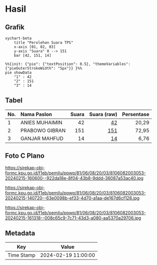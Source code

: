 # Hasil

## Grafik

```mermaid
xychart-beta
    title "Perolehan Suara TPS"
    x-axis [01, 02, 03]
    y-axis "Suara" 0 --> 151
    bar [42, 151, 14]
```

```mermaid
%%{init: {"pie": {"textPosition": 0.5}, "themeVariables": {"pieOuterStrokeWidth": "5px"}} }%%
pie showData
    "1" : 42
    "2" : 151
    "3" : 14
```

## Tabel

| No. | Nama Paslon    | Suara | Suara (raw) | Persentase |
|:--- |:-------------- | -----:| -----------:| ----------:|
| 1   | ANIES MUHAIMIN | 42    | [42][p-1]   | 20,29      |
| 2   | PRABOWO GIBRAN | 151   | [151][p-2]  | 72,95      |
| 3   | GANJAR MAHFUD  | 14    | [14][p-3]   | 6,76       |


[p-1]: https://github.com/gigit-pemilu/pemilu-2024-81-maluku/blob/main/pilpres/hitung-suara/sub/81-maluku/sub/06-seram-bagian-barat/sub/08-huamual/sub/2003-luhu/sub/053-tps/sub/paslon-1.txt
[p-2]: https://github.com/gigit-pemilu/pemilu-2024-81-maluku/blob/main/pilpres/hitung-suara/sub/81-maluku/sub/06-seram-bagian-barat/sub/08-huamual/sub/2003-luhu/sub/053-tps/sub/paslon-2.txt
[p-3]: https://github.com/gigit-pemilu/pemilu-2024-81-maluku/blob/main/pilpres/hitung-suara/sub/81-maluku/sub/06-seram-bagian-barat/sub/08-huamual/sub/2003-luhu/sub/053-tps/sub/paslon-3.txt

## Foto C Plano

https://sirekap-obj-formc.kpu.go.id/f1eb/pemilu/ppwp/81/06/08/20/03/8106082003053-20240215-160600--922da18e-8f04-43b8-9ddd-36087a53ac40.jpg

https://sirekap-obj-formc.kpu.go.id/f1eb/pemilu/ppwp/81/06/08/20/03/8106082003053-20240215-140720--63e0098b-ef33-4d70-a1aa-de167d6cf128.jpg

https://sirekap-obj-formc.kpu.go.id/f1eb/pemilu/ppwp/81/06/08/20/03/8106082003053-20240215-161318--008c65c9-7c71-43d3-a080-aa5370a29706.jpg


## Metadata

| Key        | Value               |
| ---------- | ------------------- |
| Time Stamp | 2024-02-19 11:00:00 |




